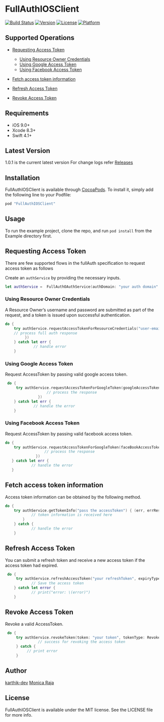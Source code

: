 # FullAuthIOSClient

[![Build Status](https://travis-ci.com/FullCreative/fullauth-api-ios-client.svg?branch=master)](https://travis-ci.com/FullCreative/fullauth-api-ios-client)
[![Version](https://img.shields.io/cocoapods/v/FullAuthIOSClient.svg?style=flat)](http://cocoapods.org/pods/FullAuthIOSClient)
[![License](https://img.shields.io/cocoapods/l/FullAuthIOSClient.svg?style=flat)](http://cocoapods.org/pods/FullAuthIOSClient)
[![Platform](https://img.shields.io/cocoapods/p/FullAuthIOSClient.svg?style=flat)](http://cocoapods.org/pods/FullAuthIOSClient)

## Supported Operations

- [Requesting Access Token](#requesting-access-token)

  - [Using Resource Owner Credentials](#using-resource-owner-credentials)
  - [Using Google Access Token](#using-google-access-token)
  - [Using Facebook Access Token](#using-facebook-access-token)

- [Fetch access token information](#fetch-access-token-information)

- [Refresh Access Token](#refresh-access-token)

- [Revoke Access Token](#revoke-access-token)

## Requirements

- iOS 9.0+ 
- Xcode 8.3+
- Swift 4.1+

## Latest Version

1.0.1 is the current latest version
For change logs refer [Releases](https://github.com/FullCreative/fullauth-api-ios-client/releases)

## Installation

FullAuthIOSClient is available through [CocoaPods](http://cocoapods.org). To install
it, simply add the following line to your Podfile:

```ruby
pod "FullAuthIOSClient"
```

## Usage

To run the example project, clone the repo, and run `pod install` from the Example directory first.

## Requesting Access Token

There are few supported flows in the fullAuth specification to request access token as follows

Create an `authService` by providing the necessary inputs.
```swift
let authService =  FullAuthOAuthService(authDomain: "your auth domain":, clientId: "client-id", clientSecret: "client-secret")
```

 ### Using Resource Owner Credentials
 A Resource Owner’s username and password are submitted as part of the request, and a token is issued upon successful authentication.
 
 ```swift 
 do {
     try authService.requestAccessTokenForResourceCredentials("user-email-id", password: "password", scope: ["scope1", "scope2"], accessType: .OFFLINE, handler: { (error, errorResponse, accessToken) -> Void in
     // process full auth response
          })
     } catch let err {
              // handle error 
     }
```
 
 ### Using Google Access Token
 Request AccessToken by passing valid google access token.
 
 ```swift
  do {
      try authService.requestAccessTokenForGoogleToken(googleAccessToken: "googleToken", scope: ["scope1", "scope2"], accessType: .OFFLINE, handler: { (error, errorResponse, accessToken) in
                    // process the response
                })
     } catch let err {
              // handle the error 
     }
 ```
 ### Using Facebook Access Token
 Request AccessToken by passing valid facebook access token.
 
  ```swift
  do {
      try authService.requestAccessTokenForGoogleToken(faceBookAccessToken: "facebookToken", scope: ["scope1", "scope2"], accessType: .OFFLINE, handler: { (error, errorResponse, accessToken) in
                    // process the response
                })
     } catch let err {
              // handle the error 
     }
 ```

## Fetch access token information
Access token information can be obtained by the following method.

```swift 
do {
    try authService.getTokenInfo("pass the accessToken") { (err, errResponse, token) in
            // token information is received here
        }
    } catch {
            // handle the error
    }
 ```
 
## Refresh Access Token
You can submit a refresh token and receive a new access token if the access token had expired.

```swift
 do {
     try authService.refreshAccessToken("your refreshToken", expiryType: OauthExpiryType.LONG) { (error, errorResponse, accessToken) -> Void in
            // Save the access token
    } catch let error {
            // print("error: \(error)")
    }
```

## Revoke Access Token
Revoke a valid AccessToken.

```swift 
 do {
     try authService.revokeToken(token: "your token", tokenType: RevokeTokenHintType.ACCESS_TOKEN) { (success, err, errResp) in
               // success for revoking the access token
     } catch {
          // print error
     }
```

 
## Author

[karthik-dev](https://github.com/karthikAdaptavant)
[Monica Raja](https://github.com/monicarajendran)

## License

FullAuthIOSClient is available under the MIT license. See the LICENSE file for more info.
